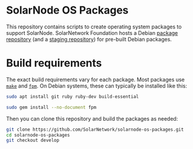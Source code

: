 # SolarNode OS Packages

This repository contains scripts to create operating system packages to support SolarNode.
SolarNetwork Foundation hosts a Debian [package repository][snf-repo] (and a [staging
repository][snf-repo-stage]) for pre-built Debian packages.

# Build requirements

The exact build requirements vary for each package. Most packages use [`make`][make] and
[`fpm`][fpm]. On Debian systems, these can typically be installed like this:

```sh
sudo apt install git ruby ruby-dev build-essential

sudo gem install --no-document fpm
```

Then you can clone this repository and build the packages as needed:

```sh
git clone https://github.com/SolarNetwork/solarnode-os-packages.git
cd solarnode-os-packages
git checkout develop
```

[fpm]: https://github.com/jordansissel/fpm
[make]: https://www.gnu.org/software/make/
[snf-repo]: https://debian.repo.solarnetwork.org.nz/
[snf-repo-stage]: https://debian.repo.stage.solarnetwork.org.nz/
